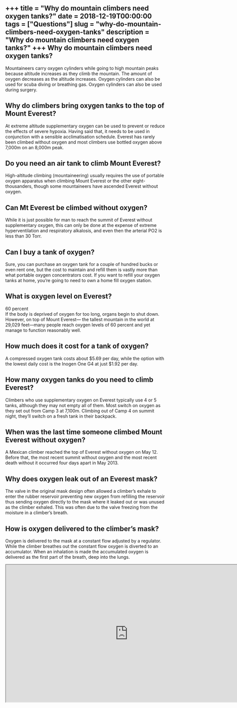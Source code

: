 +++
title = "Why do mountain climbers need oxygen tanks?"
date = 2018-12-19T00:00:00
tags = ["Questions"]
slug = "why-do-mountain-climbers-need-oxygen-tanks"
description = "Why do mountain climbers need oxygen tanks?"
+++
Why do mountain climbers need oxygen tanks?
-------------------------------------------

Mountaineers carry oxygen cylinders while going to high mountain peaks because altitude increases as they climb the mountain. The amount of oxygen decreases as the altitude increases. Oxygen cylinders can also be used for scuba diving or breathing gas. Oxygen cylinders can also be used during surgery.

Why do climbers bring oxygen tanks to the top of Mount Everest?
---------------------------------------------------------------

At extreme altitude supplementary oxygen can be used to prevent or reduce the effects of severe hypoxia. Having said that, it needs to be used in conjunction with a sensible acclimatisation schedule. Everest has rarely been climbed without oxygen and most climbers use bottled oxygen above 7,000m on an 8,000m peak.

Do you need an air tank to climb Mount Everest?
-----------------------------------------------

High-altitude climbing (mountaineering) usually requires the use of portable oxygen apparatus when climbing Mount Everest or the other eight-thousanders, though some mountaineers have ascended Everest without oxygen.

Can Mt Everest be climbed without oxygen?
-----------------------------------------

While it is just possible for man to reach the summit of Everest without supplementary oxygen, this can only be done at the expense of extreme hyperventilation and respiratory alkalosis, and even then the arterial PO2 is less than 30 Torr.

Can I buy a tank of oxygen?
---------------------------

Sure, you can purchase an oxygen tank for a couple of hundred bucks or even rent one, but the cost to maintain and refill them is vastly more than what portable oxygen concentrators cost. If you want to refill your oxygen tanks at home, you’re going to need to own a home fill oxygen station.

What is oxygen level on Everest?
--------------------------------

60 percent  
If the body is deprived of oxygen for too long, organs begin to shut down. However, on top of Mount Everest— the tallest mountain in the world at 29,029 feet—many people reach oxygen levels of 60 percent and yet manage to function reasonably well.

How much does it cost for a tank of oxygen?
-------------------------------------------

A compressed oxygen tank costs about $5.69 per day, while the option with the lowest daily cost is the Inogen One G4 at just $1.92 per day.

How many oxygen tanks do you need to climb Everest?
---------------------------------------------------

Climbers who use supplementary oxygen on Everest typically use 4 or 5 tanks, although they may not empty all of them. Most switch on oxygen as they set out from Camp 3 at 7,100m. Climbing out of Camp 4 on summit night, they’ll switch on a fresh tank in their backpack.

When was the last time someone climbed Mount Everest without oxygen?
--------------------------------------------------------------------

A Mexican climber reached the top of Everest without oxygen on May 12. Before that, the most recent summit without oxygen and the most recent death without it occurred four days apart in May 2013.

Why does oxygen leak out of an Everest mask?
--------------------------------------------

The valve in the original mask design often allowed a climber’s exhale to enter the rubber reservoir preventing new oxygen from refilling the reservoir thus sending oxygen directly to the mask where it leaked out or was unused as the climber exhaled. This was often due to the valve freezing from the moisture in a climber’s breath.

How is oxygen delivered to the climber’s mask?
----------------------------------------------

Oxygen is delivered to the mask at a constant flow adjusted by a regulator. While the climber breathes out the constant flow oxygen is diverted to an accumulator. When an inhalation is made the accumulated oxygen is delivered as the first part of the breath, deep into the lungs.

<iframe allow="accelerometer; autoplay; clipboard-write; encrypted-media; gyroscope; picture-in-picture" allowfullscreen="" class="__youtube_prefs__  epyt-is-override  no-lazyload" data-no-lazy="1" data-origheight="433" data-origwidth="770" data-skipgform_ajax_framebjll="" height="433" id="_ytid_99081" loading="lazy" src="https://www.youtube.com/embed/QNThzV5CIoA?enablejsapi=1&autoplay=0&cc_load_policy=0&cc_lang_pref=&iv_load_policy=1&loop=0&modestbranding=0&rel=1&fs=1&playsinline=0&autohide=2&theme=dark&color=red&controls=1&" title="YouTube player" width="770"></iframe>